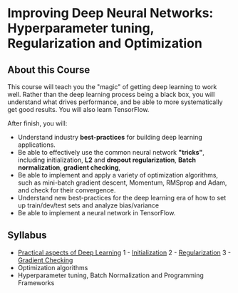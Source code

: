 
# Improving Deep Neural Networks: Hyperparameter tuning, Regularization and Optimization

## About this Course

This course will teach you the "magic" of getting deep learning to work well. Rather than the deep learning process being a black box, you will understand what drives performance, and be able to more systematically get good results. You will also learn TensorFlow. 

After finish, you will: 
- Understand industry **best-practices** for building deep learning applications. 
- Be able to effectively use the common neural network **"tricks"**, including initialization, **L2** and **dropout regularization**, **Batch normalization**, **gradient checking**, 
- Be able to implement and apply a variety of optimization algorithms, such as mini-batch gradient descent, Momentum, RMSprop and Adam, and check for their convergence. 
- Understand new best-practices for the deep learning era of how to set up train/dev/test sets and analyze bias/variance
- Be able to implement a neural network in TensorFlow. 

## Syllabus 
- [Practical aspects of Deep Learning](Week%201%20-%20Practical%20aspects%20of%20Deep%20Learning)
  1 - [Initialization](Week%201%20-%20Practical%20aspects%20of%20Deep%20Learning/Initialization/Initialization.ipynb)
  2 - [Regularization](Week%201%20-%20Practical%20aspects%20of%20Deep%20Learning/Regularization/Regularization.ipynb)
  3 - [Gradient Checking](Week%201%20-%20Practical%20aspects%20of%20Deep%20Learning/Gradient%20Checking/Gradient%2BChecking.ipynb)
- Optimization algorithms
- Hyperparameter tuning, Batch Normalization and Programming Frameworks
